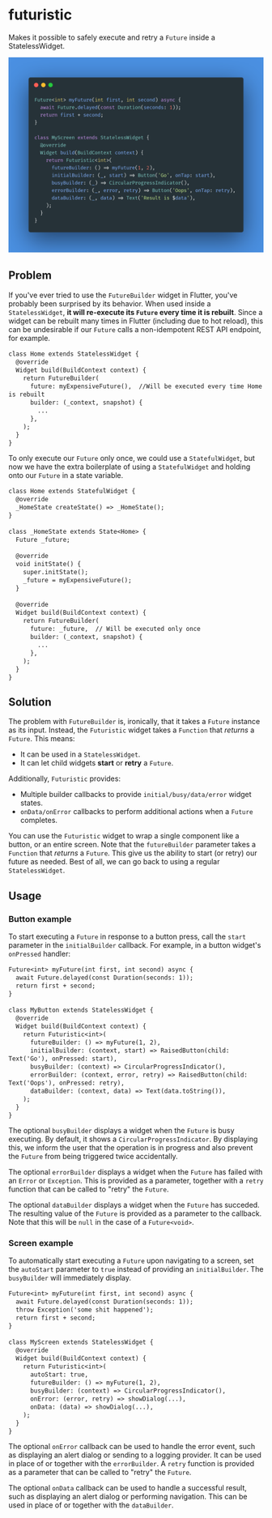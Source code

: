 # futuristic

Makes it possible to safely execute and retry a `Future` inside a StatelessWidget.

![](screenshot.png)

## Problem

If you've ever tried to use the `FutureBuilder` widget in Flutter, you've probably been surprised by its behavior. When used inside a `StatelessWidget`, **it will re-execute its `Future` every time it is rebuilt**. Since a widget can be rebuilt many times in Flutter (including due to hot reload), this can be undesirable if our `Future` calls a non-idempotent REST API endpoint, for example.

```
class Home extends StatelessWidget {
  @override
  Widget build(BuildContext context) {
    return FutureBuilder(
      future: myExpensiveFuture(),  //Will be executed every time Home is rebuilt
      builder: (_context, snapshot) {
        ...
      },
    );
  }
}
```

To only execute our `Future` only once, we could use a `StatefulWidget`, but now we have the extra boilerplate of using a `StatefulWidget` and holding onto our `Future` in a state variable.

```
class Home extends StatefulWidget {
  @override
  _HomeState createState() => _HomeState();
}

class _HomeState extends State<Home> {
  Future _future;

  @override
  void initState() {
    super.initState();
    _future = myExpensiveFuture();
  }

  @override
  Widget build(BuildContext context) {
    return FutureBuilder(
      future: _future,  // Will be executed only once
      builder: (_context, snapshot) {
        ...
      },
    );
  }
}
```

## Solution

The problem with `FutureBuilder` is, ironically, that it takes a `Future` instance as its input. Instead, the `Futuristic` widget takes a `Function` that *returns* a `Future`. This means:

* It can be used in a `StatelessWidget`.
* It can let child widgets **start** or **retry** a `Future`.

Additionally, `Futuristic` provides:

* Multiple builder callbacks to provide `initial/busy/data/error` widget states.
* `onData/onError` callbacks to perform additional actions when a `Future` completes.

You can use the `Futuristic` widget to wrap a single component like a button, or an entire screen. Note that the `futureBuilder` parameter takes a `Function` that *returns* a `Future`. This give us the ability to start (or retry) our future as needed. Best of all, we can go back to using a regular `StatelessWidget`.

## Usage

### Button example

To start executing a `Future` in response to a button press, call the `start` parameter in the `initialBuilder` callback. For example, in a button widget's `onPressed` handler:

```
Future<int> myFuture(int first, int second) async {
  await Future.delayed(const Duration(seconds: 1));
  return first + second;
}

class MyButton extends StatelessWidget {
  @override
  Widget build(BuildContext context) {
    return Futuristic<int>(
      futureBuilder: () => myFuture(1, 2),
      initialBuilder: (context, start) => RaisedButton(child: Text('Go'), onPressed: start),
      busyBuilder: (context) => CircularProgressIndicator(),
      errorBuilder: (context, error, retry) => RaisedButton(child: Text('Oops'), onPressed: retry),
      dataBuilder: (context, data) => Text(data.toString()),
    );
  }
}
```

The optional `busyBuilder` displays a widget when the `Future` is busy executing. By default, it shows a `CircularProgressIndicator`. By displaying this, we inform the user that the operation is in progress and also prevent the `Future` from being triggered twice accidentally. 

The optional `errorBuilder` displays a widget when the `Future` has failed with an `Error` or `Exception`. This is provided as a parameter, together with a `retry` function that can be called to "retry" the `Future`.

The optional `dataBuilder` displays a widget when the `Future` has succeded. The resulting value of the `Future` is provided as a parameter to the callback. Note that this will be `null` in the case of a `Future<void>`.

### Screen example

To automatically start executing a `Future` upon navigating to a screen, set the `autoStart` parameter to `true` instead of providing an `initialBuilder`. The `busyBuilder` will immediately display.

```
Future<int> myFuture(int first, int second) async {
  await Future.delayed(const Duration(seconds: 1));
  throw Exception('some shit happened');
  return first + second;
}

class MyScreen extends StatelessWidget {
  @override
  Widget build(BuildContext context) {
    return Futuristic<int>(
      autoStart: true,
      futureBuilder: () => myFuture(1, 2),
      busyBuilder: (context) => CircularProgressIndicator(),
      onError: (error, retry) => showDialog(...),
      onData: (data) => showDialog(...),
    );
  }
}
```

The optional `onError` callback can be used to handle the error event, such as displaying an alert dialog or sending to a logging provider. It can be used in place of or together with the `errorBuilder`. A `retry` function is provided as a parameter that can be called to "retry" the `Future`. 

The optional `onData` callback can be used to handle a successful result, such as displaying an alert dialog or performing navigation. This can be used in place of or together with the `dataBuilder`.
